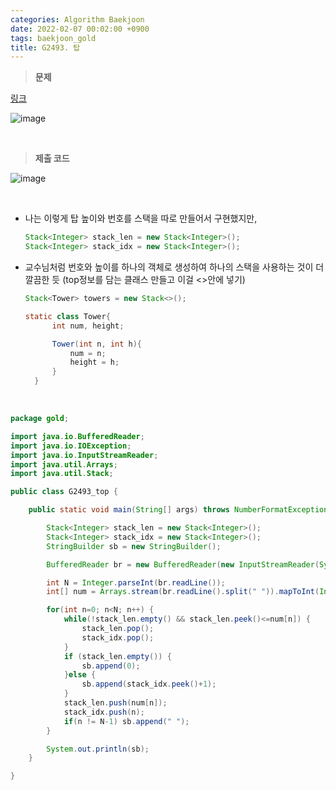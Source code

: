 ```yaml
---
categories: Algorithm Baekjoon
date: 2022-02-07 00:02:00 +0900
tags: baekjoon_gold
title: G2493. 탑
---
```


> **문제**

[링크](https://www.acmicpc.net/problem/2493)

![image](https://user-images.githubusercontent.com/80896077/174564734-dae2211e-7f10-4cb4-a2ac-4d231c501fa9.png)

<br>

> **제출 코드**

![image](https://user-images.githubusercontent.com/80896077/174564810-03003a7d-3a32-4ebd-b6fc-5161a7cd61f9.png)

<br>

- 나는 이렇게 탑 높이와 번호를 스택을 따로 만들어서 구현했지만,
  ```java
  Stack<Integer> stack_len = new Stack<Integer>();
  Stack<Integer> stack_idx = new Stack<Integer>();
  ```
- 교수님처럼 번호와 높이를 하나의 객체로 생성하여 하나의 스택을 사용하는 것이 더 깔끔한 듯
  (top정보를 담는 클래스 만들고 이걸 <>안에 넣기)

  ```java
  Stack<Tower> towers = new Stack<>();

  static class Tower{
  		int num, height;

  		Tower(int n, int h){
  			num = n;
  			height = h;
  		}
  	}
  ```

  <br>

```java
package gold;

import java.io.BufferedReader;
import java.io.IOException;
import java.io.InputStreamReader;
import java.util.Arrays;
import java.util.Stack;

public class G2493_top {

	public static void main(String[] args) throws NumberFormatException, IOException {

		Stack<Integer> stack_len = new Stack<Integer>();
		Stack<Integer> stack_idx = new Stack<Integer>();
		StringBuilder sb = new StringBuilder();

		BufferedReader br = new BufferedReader(new InputStreamReader(System.in));

		int N = Integer.parseInt(br.readLine());
		int[] num = Arrays.stream(br.readLine().split(" ")).mapToInt(Integer::parseInt).toArray();

		for(int n=0; n<N; n++) {
			while(!stack_len.empty() && stack_len.peek()<=num[n]) {
				stack_len.pop();
				stack_idx.pop();
			}
			if (stack_len.empty()) {
				sb.append(0);
			}else {
				sb.append(stack_idx.peek()+1);
			}
			stack_len.push(num[n]);
			stack_idx.push(n);
			if(n != N-1) sb.append(" ");
		}

		System.out.println(sb);
	}

}
```
